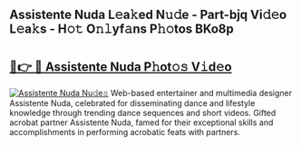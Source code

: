 ## Assistente Nuda L𝚎a𝚔ed N𝚞𝚍e - Part-bjq Vi𝚍𝚎o L𝚎a𝚔s - H𝚘𝚝 O𝚗𝚕yf𝚊ns P𝚑𝚘tos BKo8p

# <h2><a href="http://kf49ui.oniu.top/?m=Assistente+Nuda">🔗👉 🔴 Assistente Nuda P𝚑ot𝚘𝚜 V𝚒d𝚎o</a></h2>

[![Assistente Nuda Nu𝚍e𝚜](https://i.imgur.com/0qMVB7G.gif)](http://kf49ui.oniu.top/?m=Assistente+Nuda)
Web-based entertainer and multimedia designer Assistente Nuda, celebrated for disseminating dance and lifestyle knowledge through trending dance sequences and short videos. Gifted acrobat partner Assistente Nuda, famed for their exceptional skills and accomplishments in performing acrobatic feats with partners.  
